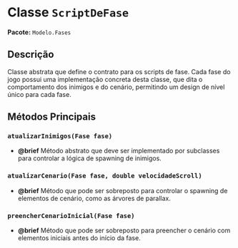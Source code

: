 # Classe `ScriptDeFase`

**Pacote:** `Modelo.Fases`

## Descrição

Classe abstrata que define o contrato para os scripts de fase. Cada fase do jogo possui uma implementação concreta desta classe, que dita o comportamento dos inimigos e do cenário, permitindo um design de nível único para cada fase.

## Métodos Principais

### `atualizarInimigos(Fase fase)`
*   **@brief** Método abstrato que deve ser implementado por subclasses para controlar a lógica de spawning de inimigos.

### `atualizarCenario(Fase fase, double velocidadeScroll)`
*   **@brief** Método que pode ser sobreposto para controlar o spawning de elementos de cenário, como as árvores de parallax.

### `preencherCenarioInicial(Fase fase)`
*   **@brief** Método que pode ser sobreposto para preencher o cenário com elementos iniciais antes do início da fase.
